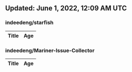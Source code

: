 ## Updated: June 1, 2022, 12:09 AM UTC


### indeedeng/starfish
|**Title**|**Age**|
|:----|:----|


### indeedeng/Mariner-Issue-Collector
|**Title**|**Age**|
|:----|:----|